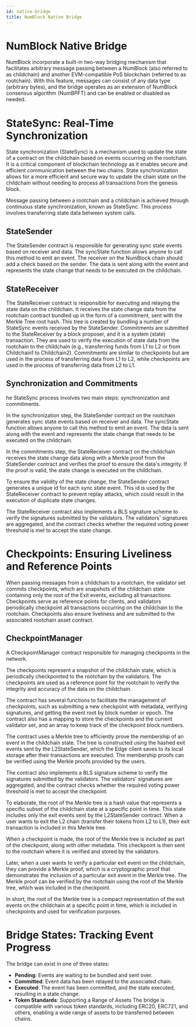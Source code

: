```yaml
---
id: native-bridge
title: NumBlock Native Bridge
---
```


# NumBlock Native Bridge

NumBlock incorporate a built-in two-way bridging mechanism that facilitates arbitrary message passing between a NumBlock (also referred to as childchain) and another EVM-compatible PoS blockchain (referred to as rootchain). With this feature, messages can consist of any data type (arbitrary bytes), and the bridge operates as an extension of NumBlock consensus algorithm (NumBPFT) and can be enabled or disabled as needed.

# StateSync: Real-Time Synchronization

State synchronization (StateSync) is a mechanism used to update the state of a contract on the childchain based on events occurring on the rootchain. It is a critical component of blockchain technology as it enables secure and efficient communication between the two chains. State synchronization allows for a more efficient and secure way to update the chain state on the childchain without needing to process all transactions from the genesis block.

Message passing between a rootchain and a childchain is achieved through continuous state synchronization, known as StateSync. This process involves transferring state data between system calls.

## StateSender

The StateSender contract is responsible for generating sync state events based on receiver and data. The syncState function allows anyone to call this method to emit an event. The receiver on the NumBlock chain should add a check based on the sender. The data is sent along with the event and represents the state change that needs to be executed on the childchain.

## StateReceiver

The StateReceiver contract is responsible for executing and relaying the state data on the childchain. It receives the state change data from the rootchain contract bundled up in the form of a commitment, sent with the Merkle Tree root hash. This tree is created by bundling a number of StateSync events received by the StateSender. Commitments are submitted to the StateReceiver by a block proposer, and it is a system (state) transaction. They are used to verify the execution of state data from the rootchain to the childchain (e.g., transferring funds from L1 to L2 or from Childchain1 to Childchain2). Commitments are similar to checkpoints but are used in the process of transferring data from L1 to L2, while checkpoints are used in the process of transferring data from L2 to L1.

## Synchronization and Commitments

he StateSync process involves two main steps: synchronization and commitments.

In the synchronization step, the StateSender contract on the rootchain generates sync state events based on receiver and data. The syncState function allows anyone to call this method to emit an event. The data is sent along with the event and represents the state change that needs to be executed on the childchain.

In the commitments step, the StateReceiver contract on the childchain receives the state change data along with a Merkle proof from the StateSender contract and verifies the proof to ensure the data's integrity. If the proof is valid, the state change is executed on the childchain.

To ensure the validity of the state change, the StateSender contract generates a unique id for each sync state event. This id is used by the StateReceiver contract to prevent replay attacks, which could result in the execution of duplicate state changes.

The StateReceiver contract also implements a BLS signature scheme to verify the signatures submitted by the validators. The validators' signatures are aggregated, and the contract checks whether the required voting power threshold is met to accept the state change.

# Checkpoints: Ensuring Liveliness and Reference Points

When passing messages from a childchain to a rootchain, the validator set commits checkpoints, which are snapshots of the childchain state containing only the root of the Exit events, excluding all transactions. Checkpoints serve as reference points for clients, and validators periodically checkpoint all transactions occurring on the childchain to the rootchain. Checkpoints also ensure liveliness and are submitted to the associated rootchain asset contract.

## CheckpointManager

A CheckpointManager contract responsible for managing checkpoints in the network.

The checkpoints represent a snapshot of the childchain state, which is periodically checkpointed to the rootchain by the validators. The checkpoints are used as a reference point for the rootchain to verify the integrity and accuracy of the data on the childchain.

The contract has several functions to facilitate the management of checkpoints, such as submitting a new checkpoint with metadata, verifying signatures, and getting the event root by block number or epoch. The contract also has a mapping to store the checkpoints and the current validator set, and an array to keep track of the checkpoint block numbers.

The contract uses a Merkle tree to efficiently prove the membership of an event in the childchain state. The tree is constructed using the hashed exit events sent by the L2StateSender, which the Edge client saves to its local storage after their transactions are executed. The membership proofs can be verified using the Merkle proofs provided by the users.

The contract also implements a BLS signature scheme to verify the signatures submitted by the validators. The validators' signatures are aggregated, and the contract checks whether the required voting power threshold is met to accept the checkpoint.

To elaborate, the root of the Merkle tree is a hash value that represents a specific subset of the childchain state at a specific point in time. This state includes only the exit events sent by the L2StateSender contract. When a user wants to exit the L2 chain (transfer their tokens from L2 to L1), their exit transaction is included in this Merkle tree.

When a checkpoint is made, the root of the Merkle tree is included as part of the checkpoint, along with other metadata. This checkpoint is then sent to the rootchain where it is verified and stored by the validators.

Later, when a user wants to verify a particular exit event on the childchain, they can provide a Merkle proof, which is a cryptographic proof that demonstrates the inclusion of a particular exit event in the Merkle tree. The Merkle proof can be verified by the rootchain using the root of the Merkle tree, which was included in the checkpoint.

In short, the root of the Merkle tree is a compact representation of the exit events on the childchain at a specific point in time, which is included in checkpoints and used for verification purposes.

# Bridge States: Tracking Event Progress

The bridge can exist in one of three states:

 - **Pending**: Events are waiting to be bundled and sent over.
 - **Committed**: Event data has been relayed to the associated chain.
 - **Executed**: The event has been committed, and the state executed, resulting in a state change.
 - **Token Standards**: Supporting a Range of Assets
The bridge is compatible with various token standards, including ERC20, ERC721, and others, enabling a wide range of assets to be transferred between chains.

